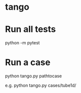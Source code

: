 # tango

# Run all tests
python -m pytest

# Run a case
python tango.py pathtocase

e.g. python tango.py cases/tube1d/
